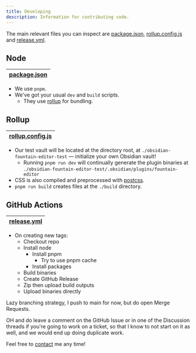 ```yaml
---
title: Developing
description: Information for contributing code.
---
```


The main relevant files you can inspect are [package.json](/package.json), [rollup.config.js](/rollup.config.js) and [release.yml](/.github/workflows/release.yml).

## Node

| [package.json](/package.json) |
| ----------------------------- |

- We use `pnpm`.
- We've got your usual `dev` and `build` scripts.
  - They use [rollup](https://rollupjs.org/introduction/) for bundling.

## Rollup

| [rollup.config.js](/rollup.config.js) |
| ------------------------------------- |

- Our test vault will be located at the directory root, at `./obsidian-fountain-editor-test` — initialize your own Obsidian vault!
  - Running `pnpm run dev` will continually generate the plugin binaries at `./obsidian-fountain-editor-test/.obsidian/plugins/fountain-editor`
- CSS is also compiled and preprocessed with [postcss](https://postcss.org/).
- `pnpm run build` creates files at the `./build` directory.

## GitHub Actions

| [release.yml](/.github/workflows/release.yml) |
| --------------------------------------------- |

- On creating new tags:
  - Checkout repo
  - Install node
    - Install pnpm
      - Try to use pnpm cache
    - Install packages
  - Build binaries
  - Create GitHub Release
  - Zip then upload build outputs
  - Upload binaries directly

Lazy branching strategy, I push to main for now, but do open Merge Requests.

OH and do leave a comment on the GitHub Issue or in one of the Discussion threads if you're going to work on a ticket, so that I know to not start on it as well, and we would end up doing duplicate work.

Feel free to [contact](/README.md#🤙-contact) me any time!
